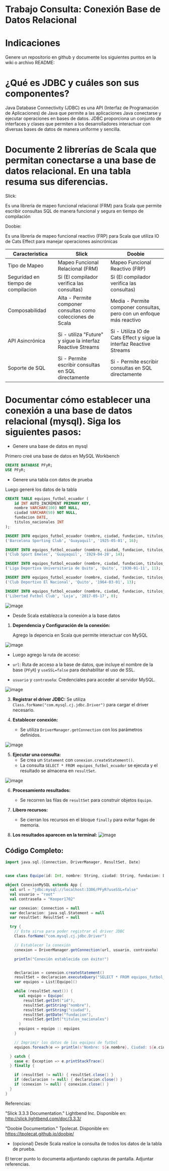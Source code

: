 # Trabajo Consulta: Conexión Base de Datos Relacional
# Indicaciones
Genere un repositorio en github y documente los siguientes puntos en la wiki o archivo README:

# ¿Qué es JDBC y cuáles son sus componentes?

Java Database Connectivity (JDBC) es una API (Interfaz de Programación de Aplicaciones) de Java que permite a las aplicaciones Java conectarse y ejecutar operaciones en bases de datos. JDBC proporciona un conjunto de interfaces y clases que permiten a los desarrolladores interactuar con diversas bases de datos de manera uniforme y sencilla.
# Documente 2 librerías de Scala que permitan conectarse a una base de datos relacional. En una tabla resuma sus diferencias.

Slick:

Es una librería de mapeo funcional relacional (FRM) para Scala que permite escribir consultas SQL de manera funcional y segura en tiempo de compilación

Doobie:

Es una librería de mapeo funcional reactivo (FRP) para Scala que utiliza IO de Cats Effect para manejar operaciones asincrónicas

| Caracteristica | Slick | Doobie |
|--------------|--------------|--------------|
|Tipo de Mapeo| Mapeo Funcional Relacional (FRM)	|Mapeo Funcional Reactivo (FRP)|
| Seguridad en tiempo de compilacion| Si (El compilador verifica las consultas)|Si (El compilador verifica las consultas) |
| Composabilidad|Alta - Permite componer consultas como colecciones de Scala|Media - Permite componer consultas, pero con un enfoque más reactivo|
| API Asincrónica | Si - utiliza "Future" y sigue la interfaz Reactive Streams| Si - Utiliza IO de Cats Effect y sigue la interfaz Reactive Streams|
| Soporte de SQL | Si - Permite escribir consultas en SQL directamente | Si - Permite escribir consultas en SQL directamente |

# Documentar cómo establecer una conexión a una base de datos relacional (mysql). Siga los siguientes pasos:
- Genere una base de datos en mysql
  
Primero creé una base de datos en MySQL Workbench
```sql
CREATE DATABASE PFyR;
USE PFyR;
```
- Genere una tabla con datos de prueba

Luego generé los datos de la tabla

```sql
CREATE TABLE equipos_futbol_ecuador (
    id INT AUTO_INCREMENT PRIMARY KEY,
    nombre VARCHAR(100) NOT NULL,
    ciudad VARCHAR(50) NOT NULL,
    fundacion DATE,
    titulos_nacionales INT
);

INSERT INTO equipos_futbol_ecuador (nombre, ciudad, fundacion, titulos_nacionales) VALUES 
('Barcelona Sporting Club', 'Guayaquil', '1925-05-01', 16);

INSERT INTO equipos_futbol_ecuador (nombre, ciudad, fundacion, titulos_nacionales) VALUES 
('Club Sport Emelec', 'Guayaquil', '1929-04-28', 14);

INSERT INTO equipos_futbol_ecuador (nombre, ciudad, fundacion, titulos_nacionales) VALUES 
('Liga Deportiva Universitaria de Quito', 'Quito', '1930-01-11', 11);

INSERT INTO equipos_futbol_ecuador (nombre, ciudad, fundacion, titulos_nacionales) VALUES 
('Club Deportivo El Nacional', 'Quito', '1964-03-01', 13);

INSERT INTO equipos_futbol_ecuador (nombre, ciudad, fundacion, titulos_nacionales) VALUES
('Libertad Futbol Club', 'Loja', '2017-05-17', 0);
```

![image](https://github.com/user-attachments/assets/1badb56a-fcb4-4d07-857b-ccb087cec8ae)

- Desde Scala establezca la conexión a la base datos

1. **Dependencia y Configuración de la conexión:**
   
   Agrego la depencia en Scala que permite interactuar con MySQL

![image](https://github.com/user-attachments/assets/4e7e3347-fd97-4653-96a7-a3753ab47022)

   - Luego agrego la ruta de acceso:
     
   - `url`: Ruta de acceso a la base de datos, que incluye el nombre de la base (`PFyR`) y `useSSL=false` para deshabilitar el uso de SSL.
   - `usuario` y `contraseña`: Credenciales para acceder al servidor MySQL.
     
![image](https://github.com/user-attachments/assets/115b2ab1-4fff-4426-96db-a9d6ddfd9e4b)

3. **Registrar el driver JDBC:**
   Se utiliza `Class.forName("com.mysql.cj.jdbc.Driver")` para cargar el driver necesario.

4. **Establecer conexión:**
   - Se utiliza `DriverManager.getConnection` con los parámetros definidos.

![image](https://github.com/user-attachments/assets/06c4b177-29b5-4246-94d0-81655c9cc95f)

5. **Ejecutar una consulta:**
   - Se crea un `Statement` con `conexion.createStatement()`.
   - La consulta `SELECT * FROM equipos_futbol_ecuador` se ejecuta y el resultado se almacena en `resultSet`.

![image](https://github.com/user-attachments/assets/73abef75-e940-4ecd-9efa-1a5393695a0c)


6. **Procesamiento resultados:**
   - Se recorren las filas de `resultSet` para construir objetos `Equipo`.

7. **Libero recursos:**
   - Se cierran los recursos en el bloque `finally` para evitar fugas de memoria.

8. **Los resultados aparecen en la terminal:**
![image](https://github.com/user-attachments/assets/b0a5be56-c6d2-442f-bbe1-87f3470454e4)

## Código Completo:
```Scala
import java.sql.{Connection, DriverManager, ResultSet, Date}


case class Equipo(id: Int, nombre: String, ciudad: String, fundacion: Date, titulos_nacionales: Int)

object ConexionMySQL extends App {
  val url = "jdbc:mysql://localhost:3306/PFyR?useSSL=false"
  val usuario = "root"
  val contraseña = "Kooper1702"

  var conexion: Connection = null
  var declaracion: java.sql.Statement = null
  var resultSet: ResultSet = null

  try {
    // Esto sirva para poder registrar el driver JDBC
    Class.forName("com.mysql.cj.jdbc.Driver")

    // Establecer la conexión
    conexion = DriverManager.getConnection(url, usuario, contraseña)

    println("Conexión establecida con éxito!")


    declaracion = conexion.createStatement()
    resultSet = declaracion.executeQuery("SELECT * FROM equipos_futbol_ecuador")
    var equipos = List[Equipo]()

    while (resultSet.next()) {
      val equipo = Equipo(
        resultSet.getInt("id"),
        resultSet.getString("nombre"),
        resultSet.getString("ciudad"),
        resultSet.getDate("fundacion"),
        resultSet.getInt("titulos_nacionales")
      )
      equipos = equipo :: equipos
    }

    // Imprimir los datos de los equipos de futbol
    equipos.foreach(e => println(s"Nombre: ${e.nombre}, Ciudad: ${e.ciudad}, Fundación: ${e.fundacion}, Títulos: ${e.titulos_nacionales}"))

  } catch {
    case e: Exception => e.printStackTrace()
  } finally {

    if (resultSet != null) { resultSet.close() }
    if (declaracion != null) { declaracion.close() }
    if (conexion != null) { conexion.close() }
  }
}
```
Referencias:

"Slick 3.3.3 Documentation." Lightbend Inc. Disponible en: http://slick.lightbend.com/doc/3.3.3/

"Doobie Documentation." Tpolecat. Disponible en: https://tpolecat.github.io/doobie/

- (opcional) Desde Scala realice la consulta de todos los datos de la tabla de prueba. 

El tercer punto lo documenta adjuntando capturas de pantalla. Adjuntar referencias.

